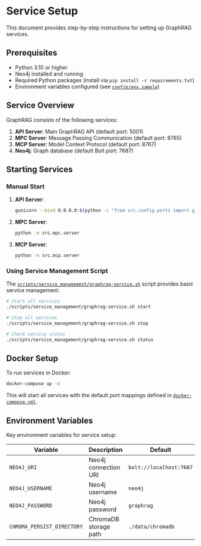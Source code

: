 # Service Setup

This document provides step-by-step instructions for setting up GraphRAG services.

## Prerequisites

- Python 3.10 or higher
- Neo4j installed and running
- Required Python packages (install via `pip install -r requirements.txt`)
- Environment variables configured (see [`config/env.sample`](config/env.sample))

## Service Overview

GraphRAG consists of the following services:

1. **API Server**: Main GraphRAG API (default port: 5001)
2. **MPC Server**: Message Passing Communication (default port: 8765)
3. **MCP Server**: Model Context Protocol (default port: 8767)
4. **Neo4j**: Graph database (default Bolt port: 7687)

## Starting Services

### Manual Start

1. **API Server**:
   ```bash
   gunicorn --bind 0.0.0.0:$(python -c "from src.config.ports import get_port; print(get_port('api'))") src.api.server:app
   ```

2. **MPC Server**:
   ```bash
   python -m src.mpc.server
   ```

3. **MCP Server**:
   ```bash
   python -m src.mcp.server
   ```

### Using Service Management Script

The [`scripts/service_management/graphrag-service.sh`](scripts/service_management/graphrag-service.sh) script provides basic service management:

```bash
# Start all services
./scripts/service_management/graphrag-service.sh start

# Stop all services
./scripts/service_management/graphrag-service.sh stop

# Check service status
./scripts/service_management/graphrag-service.sh status
```

## Docker Setup

To run services in Docker:

```bash
docker-compose up -d
```

This will start all services with the default port mappings defined in [`docker-compose.yml`](docker-compose.yml).

## Environment Variables

Key environment variables for service setup:

| Variable | Description | Default |
|----------|-------------|---------|
| `NEO4J_URI` | Neo4j connection URI | `bolt://localhost:7687` |
| `NEO4J_USERNAME` | Neo4j username | `neo4j` |
| `NEO4J_PASSWORD` | Neo4j password | `graphrag` |
| `CHROMA_PERSIST_DIRECTORY` | ChromaDB storage path | `./data/chromadb` |